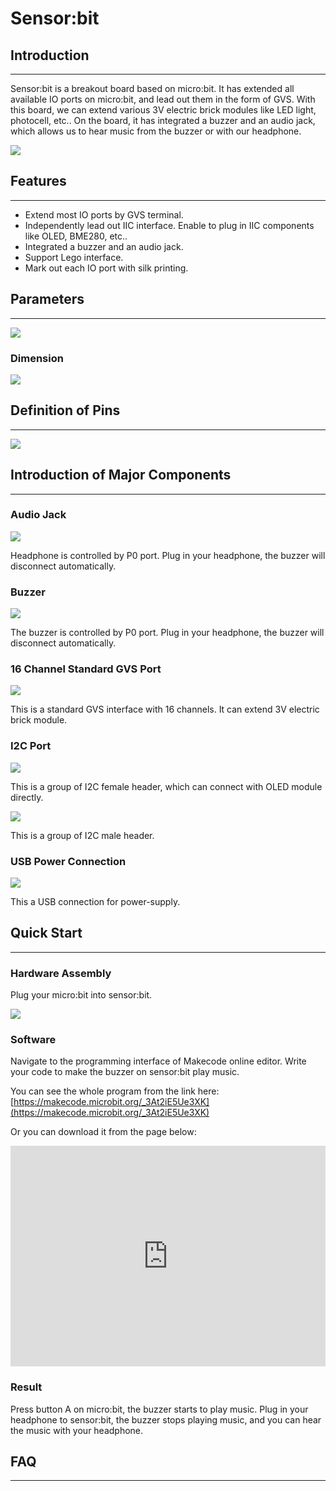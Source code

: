 # Sensor:bit

## Introduction
---

Sensor:bit is a breakout board based on micro:bit. It has extended all available IO ports on micro:bit, and lead out them in the form of GVS. With this board, we can extend various 3V electric brick modules like LED light, photocell, etc.. On the board, it has integrated a buzzer and an audio jack, which allows us to hear music from the buzzer or with our headphone.

![](./images/urCCzAZ.jpg)


## Features
---

- Extend most IO ports by GVS terminal. 
- Independently lead out IIC interface. Enable to plug in IIC components like OLED, BME280, etc..
- Integrated a buzzer and an audio jack. 
- Support Lego interface. 
- Mark out each IO port with silk printing. 


## Parameters
---

![](./images/vfejZke.png)

### Dimension

![](./images/4SpGBG6.png)


## Definition of Pins 
---

![](./images/GyigPRt.png)

## Introduction of Major Components
---

### Audio Jack

![](./images/0iA1JlU.png)

Headphone is controlled by P0 port. Plug in your headphone, the buzzer will disconnect automatically. 

### Buzzer

![](./images/TyBn9U6.png)

The buzzer is controlled by P0 port. Plug in your headphone, the buzzer will disconnect automatically. 

### 16 Channel Standard GVS Port

![](./images/lu64mbc.png)

This is a standard GVS interface with 16 channels. It can extend 3V electric brick module. 

### I2C Port

![](./images/AzBhRRS.png)

This is a group of I2C female header, which can connect with OLED module directly.  

![](./images/VEl3AeH.png)

This is a group of I2C male header.

### USB Power Connection

![](./images/sensor_bit_01.png)

This a USB connection for power-supply.

## Quick Start
---

### Hardware Assembly 

Plug your micro:bit into sensor:bit.

![](./images/WLLJgP2.jpg)

### Software

Navigate to the programming interface of Makecode online editor. Write your code to make the buzzer on sensor:bit play music. 

You can see the whole program from the link here: [https://makecode.microbit.org/_3At2iE5Ue3XK](https://makecode.microbit.org/_3At2iE5Ue3XK)

Or you can download it from the page below: 

<div style="position:relative;height:0;padding-bottom:70%;overflow:hidden;"><iframe style="position:absolute;top:0;left:0;width:100%;height:100%;" src="https://makecode.microbit.org/#pub:_3At2iE5Ue3XK" frameborder="0" sandbox="allow-popups allow-forms allow-scripts allow-same-origin"></iframe></div>


### Result

Press button A on micro:bit, the buzzer starts to play music. Plug in your headphone to sensor:bit, the buzzer stops playing music, and you can hear the music with your headphone.


## FAQ
---














